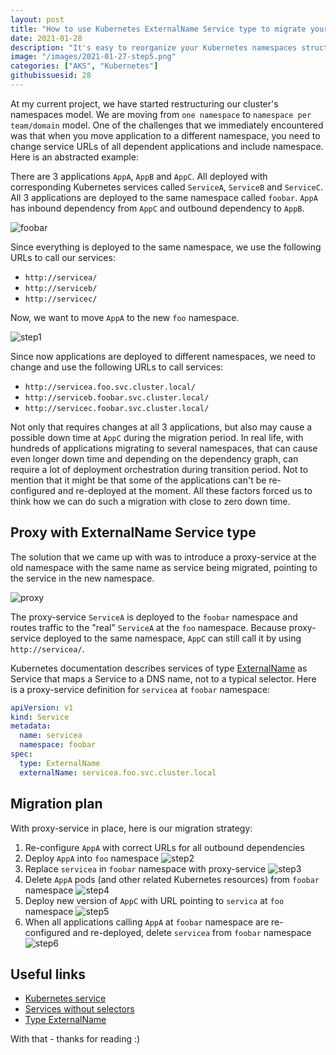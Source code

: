 ```yaml
---
layout: post
title: "How to use Kubernetes ExternalName Service type to migrate your applications to different namespaces with zero downtime."
date: 2021-01-28
description: "It's easy to reorganize your Kubernetes namespaces structure in test environments, but you need to have a solid plan how to migrate your applications between namespaces in your production cluster with zero downtime. In this blogpost I show how you can use Kubernetes ExternalName Service type to implement proxy-services to achieve zero downtime migration."
image: "/images/2021-01-27-step5.png"
categories: ["AKS", "Kubernetes"]
githubissuesid: 28
---
```


At my current project, we have started restructuring our cluster's namespaces model. We are moving from `one namespace` to `namespace per team/domain` model. 
One of the challenges that we immediately encountered was that when you move application to a different namespace, you need to change service URLs of all dependent applications and include namespace. Here is an abstracted example:

There are 3 applications `AppA`, `AppB` and `AppC`. All deployed with corresponding Kubernetes services called `ServiceA`, `ServiceB` and `ServiceC`.
All 3 applications are deployed to the same namespace called `foobar`. `AppA` has inbound dependency from `AppC` and outbound dependency to `AppB`. 

![foobar](/images/2021-01-27-foobar.png)

Since everything is deployed to the same namespace, we use the following URLs to call our services:

* `http://servicea/` 
* `http://serviceb/`
* `http://servicec/` 
 
Now, we want to move `AppA` to the new `foo` namespace.

![step1](/images/2021-01-27-step1.png)

Since now applications are deployed to different namespaces, we need to change and use the following URLs to call services:

* `http://servicea.foo.svc.cluster.local/` 
* `http://serviceb.foobar.svc.cluster.local/`
* `http://servicec.foobar.svc.cluster.local/` 

Not only that requires changes at all 3 applications, but also may cause a possible down time at `AppC` during the migration period. In real life, with hundreds of applications migrating to several namespaces, that can cause even longer down time and depending on the dependency graph, can require a lot of deployment orchestration during transition period. Not to mention that it might be that some of the applications can't be re-configured and re-deployed at the moment. 
All these factors forced us to think how we can do such a migration with close to zero down time. 

## Proxy with ExternalName Service type

The solution that we came up with was to introduce a proxy-service at the old namespace with the same name as service being migrated, pointing to the service in the new namespace.

![proxy](/images/2021-01-27-final.png)

The proxy-service `ServiceA` is deployed to the `foobar` namespace and routes traffic to the "real" `ServiceA` at the `foo` namespace. Because proxy-service deployed to the same namespace, `AppC` can still call it by using `http://servicea/`.

Kubernetes documentation describes services of type [ExternalName](https://kubernetes.io/docs/concepts/services-networking/service/#externalname) as Service that maps a Service to a DNS name, not to a typical selector. 
Here is a proxy-service definition for `servicea` at `foobar` namespace:

```yaml
apiVersion: v1
kind: Service
metadata:
  name: servicea
  namespace: foobar
spec:
  type: ExternalName
  externalName: servicea.foo.svc.cluster.local
```

## Migration plan

With proxy-service in place, here is our migration strategy:

1. Re-configure `AppA` with correct URLs for all outbound dependencies 
2. Deploy `AppA` into `foo` namespace
![step2](/images/2021-01-27-step2.png)
3. Replace `servicea` in `foobar` namespace with proxy-service
![step3](/images/2021-01-27-step3.png)
4. Delete `AppA` pods (and other related Kubernetes resources) from `foobar` namespace
![step4](/images/2021-01-27-step4.png)
5. Deploy new version of `AppC` with URL pointing to `servica` at `foo` namespace
![step5](/images/2021-01-27-step5.png)
6. When all applications calling `AppA` at `foobar` namespace are re-configured and re-deployed, delete `servicea` from `foobar` namespace
![step6](/images/2021-01-27-step1.png)


## Useful links

* [Kubernetes service](https://kubernetes.io/docs/concepts/services-networking/service/)
* [Services without selectors](https://kubernetes.io/docs/concepts/services-networking/service/#services-without-selectors)
* [Type ExternalName](https://kubernetes.io/docs/concepts/services-networking/service/#externalname)

With that - thanks for reading :)
